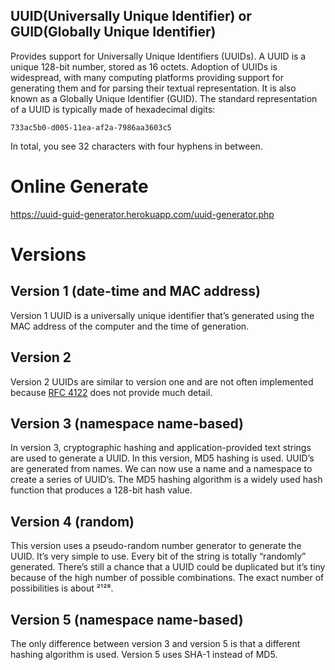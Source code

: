 ## UUID(Universally Unique Identifier) or GUID(Globally Unique Identifier)
Provides support for Universally Unique Identifiers (UUIDs). A UUID is a unique 128-bit number, stored as 16 octets. Adoption of UUIDs is widespread, with many computing platforms providing support for generating them and for parsing their textual representation. It is also known as a Globally Unique Identifier (GUID). The standard representation of a UUID is typically made of hexadecimal digits:

```
733ac5b0-d005-11ea-af2a-7986aa3603c5
```
In total, you see 32 characters with four hyphens in between. 

# Online Generate
  https://uuid-guid-generator.herokuapp.com/uuid-generator.php
  
# Versions

## Version 1 (date-time and MAC address)
Version 1 UUID is a universally unique identifier that’s generated using the MAC address of the computer and the time of generation.

## Version 2
Version 2 UUIDs are similar to version one and are not often implemented because <a href="https://tools.ietf.org/html/rfc4122" target="_blank">RFC 4122</a> does not provide much detail.

## Version 3 (namespace name-based)
In version 3, cryptographic hashing and application-provided text strings are used to generate a UUID. In this version, MD5 hashing is used. UUID’s are generated from names. We can now use a name and a namespace to create a series of UUID’s. The MD5 hashing algorithm is a widely used hash function that produces a 128-bit hash value.

## Version 4 (random)
This version uses a pseudo-random number generator to generate the UUID. It’s very simple to use. Every bit of the string is totally “randomly” generated. There’s still a chance that a UUID could be duplicated but it’s tiny because of the high number of possible combinations. The exact number of possibilities is about ²¹²⁸.

## Version 5 (namespace name-based)
The only difference between version 3 and version 5 is that a different hashing algorithm is used. Version 5 uses SHA-1 instead of MD5. 
